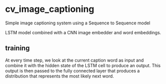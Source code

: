 # cv_image_captioning

Simple image captioning system using a Sequence to Sequence model

LSTM model combined with a CNN image embedder and word embeddings.

## training

At every time step, we look at the current caption word as input and combine it with the hidden state of the LSTM cell to produce an output. This output is then passed to the fully connected layer that produces a distribution that represents the most likely next word.
